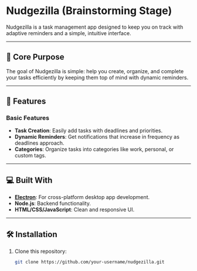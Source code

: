 # Nudgezilla (Brainstorming Stage)

Nudgezilla is a task management app designed to keep you on track with adaptive reminders and a simple, intuitive interface.

---

## 🚀 Core Purpose

The goal of Nudgezilla is simple: help you create, organize, and complete your tasks efficiently by keeping them top of mind with dynamic reminders.

---

## 🔧 Features

### Basic Features
- **Task Creation**: Easily add tasks with deadlines and priorities.
- **Dynamic Reminders**: Get notifications that increase in frequency as deadlines approach.
- **Categories**: Organize tasks into categories like work, personal, or custom tags.

---

## 💻 Built With

- **[Electron](https://www.electronjs.org/)**: For cross-platform desktop app development.
- **Node.js**: Backend functionality.
- **HTML/CSS/JavaScript**: Clean and responsive UI.

---

## 🛠️ Installation

1. Clone this repository:
   ```bash
   git clone https://github.com/your-username/nudgezilla.git
